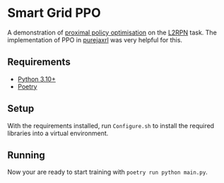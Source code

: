 # Smart Grid PPO

A demonstration of [proximal policy optimisation](http://arxiv.org/abs/1707.06347) on the [L2RPN](https://l2rpn.chalearn.org/)
task. The implementation of PPO in [purejaxrl](https://github.com/luchris429/purejaxrl) was very helpful for this.

## Requirements

- [Python 3.10+](https://python.org)
- [Poetry](https://python-poetry.org)

## Setup

With the requirements installed, run `Configure.sh` to install the required libraries into a virtual environment.

## Running

Now your are ready to start training with `poetry run python main.py`.
